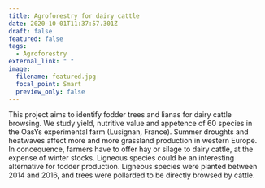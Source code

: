 ```yaml
---
title: Agroforestry for dairy cattle
date: 2020-10-01T11:37:57.301Z
draft: false
featured: false
tags:
  - Agroforestry
external_link: " "
image:
  filename: featured.jpg
  focal_point: Smart
  preview_only: false
---
```

 This project aims to identify fodder trees and lianas for dairy cattle browsing. We study yield, nutritive value and appetence of 60 species in the OasYs experimental farm (Lusignan, France).
Summer droughts and heatwaves affect more and more grassland production in western Europe. In concequence, farmers have to offer hay or silage to dairy cattle, at the expense of winter stocks. Ligneous species could be an interesting alternative for fodder production. Ligneous species were planted between 2014 and 2016, and trees were pollarded to be directly browsed by cattle.
